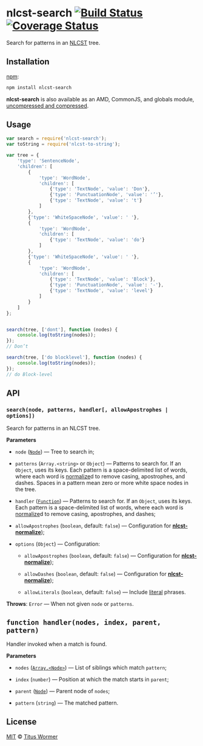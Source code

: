 # nlcst-search [![Build Status][travis-badge]][travis] [![Coverage Status][codecov-badge]][codecov]

Search for patterns in an [NLCST][nlcst] tree.

## Installation

[npm][npm-install]:

```bash
npm install nlcst-search
```

**nlcst-search** is also available as an AMD, CommonJS, and globals
module, [uncompressed and compressed][releases].

## Usage

```js
var search = require('nlcst-search');
var toString = require('nlcst-to-string');

var tree = {
    'type': 'SentenceNode',
    'children': [
        {
            'type': 'WordNode',
            'children': [
                {'type': 'TextNode', 'value': 'Don'},
                {'type': 'PunctuationNode', 'value': '’'},
                {'type': 'TextNode', 'value': 't'}
            ]
        },
        {'type': 'WhiteSpaceNode', 'value': ' '},
        {
            'type': 'WordNode',
            'children': [
                {'type': 'TextNode', 'value': 'do'}
            ]
        },
        {'type': 'WhiteSpaceNode', 'value': ' '},
        {
            'type': 'WordNode',
            'children': [
                {'type': 'TextNode', 'value': 'Block'},
                {'type': 'PunctuationNode', 'value': '-'},
                {'type': 'TextNode', 'value': 'level'}
            ]
        }
    ]
};


search(tree, ['dont'], function (nodes) {
    console.log(toString(nodes));
});
// Don’t

search(tree, ['do blocklevel'], function (nodes) {
    console.log(toString(nodes));
});
// do Block-level
```

## API

### `search(node, patterns, handler[, allowApostrophes | options])`

Search for patterns in an NLCST tree.

**Parameters**

*   `node` ([`Node`][nlcst-node]) — Tree to search in;

*   `patterns` (`Array.<string>` or `Object`)
    — Patterns to search for. If an `Object`, uses its keys.
    Each pattern is a space-delimited list of words, where each
    word is [normalize][]d to remove casing, apostrophes, and dashes.
    Spaces in a pattern mean zero or more white space nodes in
    the tree.

*   `handler` ([`Function`][fn-handler])
    — Patterns to search for. If an `Object`, uses its keys.
    Each pattern is a space-delimited list of words, where each
    word is [normalize][]d to remove casing, apostrophes, and dashes;

*   `allowApostrophes` (`boolean`, default: `false`)
    — Configuration for [**nlcst-normalize**][normalize]);

*   `options` (`Object`) — Configuration:

    *   `allowApostrophes`  (`boolean`, default: `false`)
        — Configuration for [**nlcst-normalize**][normalize]);

    *   `allowDashes`  (`boolean`, default: `false`)
        — Configuration for [**nlcst-normalize**][normalize]);

    *   `allowLiterals`  (`boolean`, default: `false`)
        — Include [literal][] phrases.

**Throws**: `Error` — When not given `node` or `patterns`.

## `function handler(nodes, index, parent, pattern)`

Handler invoked when a match is found.

**Parameters**

*   `nodes` ([`Array.<Node>`][nlcst-node])
    — List of siblings which match `pattern`;

*   `index` (`number`) — Position at which the match starts in `parent`;

*   `parent` ([`Node`][nlcst-node]) — Parent node of `nodes`;

*   `pattern` (`string`) — The matched pattern.

## License

[MIT][license] © [Titus Wormer][author]

<!-- Definitions -->

[travis-badge]: https://img.shields.io/travis/wooorm/nlcst-search.svg

[travis]: https://travis-ci.org/wooorm/nlcst-search

[codecov-badge]: https://img.shields.io/codecov/c/github/wooorm/nlcst-search.svg

[codecov]: https://codecov.io/github/wooorm/nlcst-search

[npm-install]: https://docs.npmjs.com/cli/install

[releases]: https://github.com/wooorm/nlcst-search/releases

[license]: LICENSE

[author]: http://wooorm.com

[nlcst]: https://github.com/wooorm/nlcst

[nlcst-node]: https://github.com/wooorm/nlcst#node

[literal]: https://github.com/wooorm/nlcst-is-literal

[normalize]: https://github.com/wooorm/nlcst-normalize

[fn-handler]: #function-handlernodes-index-parent-pattern
